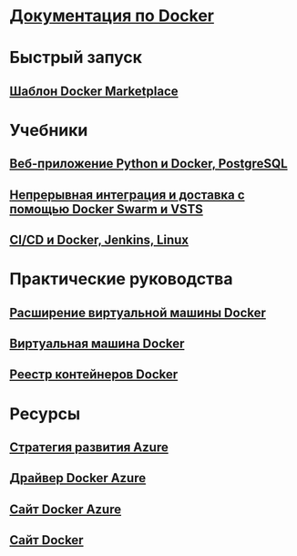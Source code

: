 

# [Документация по Docker](index.md)


# Быстрый запуск


## [Шаблон Docker Marketplace](https://azuremarketplace.microsoft.com/en-us/marketplace/apps/CanonicalandMSOpenTech.DockerOnUbuntuServer1404LTS)


# Учебники


## [Веб-приложение Python и Docker, PostgreSQL](/azure/app-service-web/app-service-web-tutorial-docker-python-postgresql-app)


## [Непрерывная интеграция и доставка с помощью Docker Swarm и VSTS](/azure/container-service/container-service-docker-swarm-mode-setup-ci-cd-acs-engine)


## [CI/CD и Docker, Jenkins, Linux](/azure/virtual-machines/linux/tutorial-jenkins-github-docker-cicd)


# Практические руководства


## [Расширение виртуальной машины Docker](/azure/virtual-machines/linux/dockerextension)


## [Виртуальная машина Docker](/azure/virtual-machines/linux/docker-machine)


## [Реестр контейнеров Docker](/azure/container-registry/container-registry-get-started-portal)


# Ресурсы


## [Стратегия развития Azure](https://azure.microsoft.com/roadmap/)


## [Драйвер Docker Azure](https://docs.docker.com/machine/drivers/azure/)


## [Сайт Docker Azure](https://www.docker.com/docker-azure)


## [Сайт Docker](https://docker.com)
